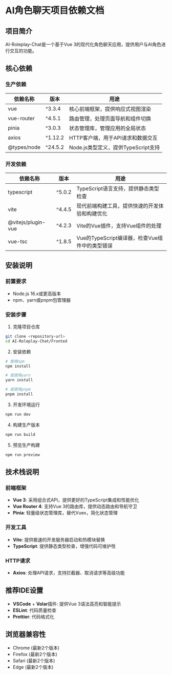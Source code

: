# AI角色聊天项目依赖文档

## 项目简介
AI-Roleplay-Chat是一个基于Vue 3的现代化角色聊天应用，提供用户与AI角色进行交互的功能。

## 核心依赖

### 生产依赖

| 依赖名称 | 版本 | 用途 |
|---------|------|------|
| vue | ^3.3.4 | 核心前端框架，提供响应式视图渲染 |
| vue-router | ^4.5.1 | 路由管理，处理页面导航和组件切换 |
| pinia | ^3.0.3 | 状态管理库，管理应用的全局状态 |
| axios | ^1.12.2 | HTTP客户端，用于API请求和数据交互 |
| @types/node | ^24.5.2 | Node.js类型定义，提供TypeScript支持 |

### 开发依赖

| 依赖名称 | 版本 | 用途 |
|---------|------|------|
| typescript | ^5.0.2 | TypeScript语言支持，提供静态类型检查 |
| vite | ^4.4.5 | 现代前端构建工具，提供快速的开发体验和构建优化 |
| @vitejs/plugin-vue | ^4.2.3 | Vite的Vue插件，支持Vue组件的处理 |
| vue-tsc | ^1.8.5 | Vue的TypeScript编译器，检查Vue组件中的类型错误 |

## 安装说明

### 前置要求
- Node.js 16.x或更高版本
- npm、yarn或pnpm包管理器

### 安装步骤

1. 克隆项目仓库
```bash
git clone <repository-url>
cd AI-Roleplay-Chat/Fronted
```

2. 安装依赖
```bash
# 使用npm
npm install

# 或使用yarn
yarn install

# 或使用pnpm
pnpm install
```

3. 开发环境运行
```bash
npm run dev
```

4. 构建生产版本
```bash
npm run build
```

5. 预览生产构建
```bash
npm run preview
```

## 技术栈说明

### 前端框架
- **Vue 3**: 采用组合式API，提供更好的TypeScript集成和性能优化
- **Vue Router 4**: 支持Vue 3的路由库，提供动态路由和导航守卫
- **Pinia**: 轻量级状态管理库，替代Vuex，简化状态管理

### 开发工具
- **Vite**: 提供极速的开发服务器启动和热模块替换
- **TypeScript**: 提供静态类型检查，增强代码可维护性

### HTTP请求
- **Axios**: 处理API请求，支持拦截器、取消请求等高级功能

## 推荐IDE设置

- **VSCode** + **Volar**插件: 提供Vue 3语法高亮和智能提示
- **ESLint**: 代码质量检查
- **Prettier**: 代码格式化

## 浏览器兼容性

- Chrome (最新2个版本)
- Firefox (最新2个版本)
- Safari (最新2个版本)
- Edge (最新2个版本)